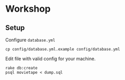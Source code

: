 # Workshop

## Setup

Configure `database.yml`

```
cp config/database.yml.example config/database.yml
```

Edit file with valid config for your machine.

```
rake db:create
psql movietape < dump.sql
```


